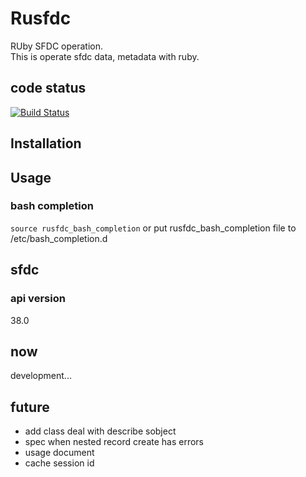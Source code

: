 # Rusfdc
RUby SFDC operation.  
This is operate sfdc data, metadata with ruby.

## code status
[![Build Status](https://travis-ci.org/gk0909c/rusfdc.svg?branch=master)](https://travis-ci.org/gk0909c/rusfdc)

## Installation

## Usage
### bash completion
`source rusfdc_bash_completion` or put rusfdc_bash_completion file to /etc/bash_completion.d

## sfdc
### api version
38.0

## now
development...

## future
+ add class deal with describe sobject 
+ spec when nested record create has errors
+ usage document
+ cache session id

